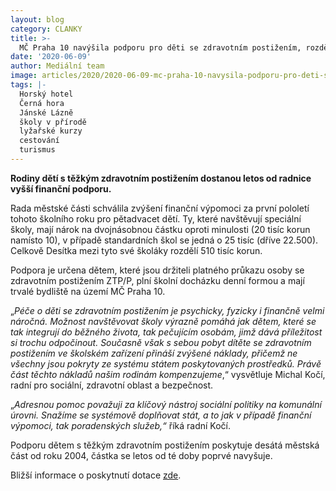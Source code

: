 ```yaml
---
layout: blog
category: CLANKY
title: >-
  MČ Praha 10 navýšila podporu pro děti se zdravotním postižením, rozdělí mezi ně přes půl milionu korun
date: '2020-06-09'
author: Mediální team
image: articles/2020/2020-06-09-mc-praha-10-navysila-podporu-pro-deti-se-zdravotnim-postizenim-rozdeli-mezi-ne-pres-pul-milionu-korun.jpg
tags: |-
  Horský hotel
  Černá hora
  Jánské Lázně
  školy v přírodě
  lyžařské kurzy
  cestování
  turismus
---
```

**Rodiny dětí s těžkým zdravotním postižením dostanou letos od radnice vyšší finanční podporu.**

Rada městské části schválila zvýšení finanční výpomoci za první pololetí tohoto školního roku pro pětadvacet dětí. Ty, které navštěvují speciální školy, mají nárok na dvojnásobnou částku oproti minulosti (20 tisíc korun namísto 10), v případě standardních škol se jedná o 25 tisíc (dříve 22.500). Celkově Desítka mezi tyto své školáky rozdělí 510 tisíc korun.

Podpora je určena dětem, které jsou držiteli platného průkazu osoby se zdravotním postižením ZTP/P, plní školní docházku denní formou a mají trvalé bydliště na území MČ Praha 10.

„_Péče o děti se zdravotním postižením je psychicky, fyzicky i finančně velmi náročná. Možnost navštěvovat školy výrazně pomáhá jak dětem, které se tak integrují do běžného života, tak pečujícím osobám, jimž dává příležitost si trochu odpočinout. Současně však s sebou pobyt dítěte se zdravotním postižením ve školském zařízení přináší zvýšené náklady, přičemž ne všechny jsou pokryty ze systému státem poskytovaných prostředků. Právě část těchto nákladů našim rodinám kompenzujeme_,“ vysvětluje Michal Kočí, radní pro sociální, zdravotní oblast a bezpečnost.

„_Adresnou pomoc považuji za klíčový nástroj sociální politiky na komunální úrovni. Snažíme se systémově doplňovat stát, a to jak v případě finanční výpomoci, tak poradenských služeb,“_  říká radní Kočí.

Podporu dětem s těžkým zdravotním postižením poskytuje desátá městská část od roku 2004, částka se letos od té doby poprvé navyšuje.

Bližší informace o poskytnutí dotace  [zde](https://socialniportal.praha10.cz/socialni-a-zdravotni-oblast/oblast-socialni/projekty-mc-v-socialni-oblasti/financni-dary-pro-deti-s-tezkym-zdravotnim-postizenim.aspx).
